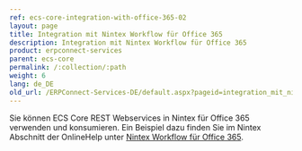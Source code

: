 ```yaml
---
ref: ecs-core-integration-with-office-365-02
layout: page
title: Integration mit Nintex Workflow für Office 365
description: Integration mit Nintex Workflow für Office 365
product: erpconnect-services
parent: ecs-core
permalink: /:collection/:path
weight: 6
lang: de_DE
old_url: /ERPConnect-Services-DE/default.aspx?pageid=integration_mit_nintex_workflow_f_r_office_365
---
```


Sie können ECS Core REST Webservices in Nintex für Office 365 verwenden und konsumieren. Ein Beispiel dazu finden Sie im Nintex Abschnitt der OnlineHelp unter [Nintex Workflow für Office 365](../sap-integration-nintex/nintex-workflow-fuer-office-365). 

